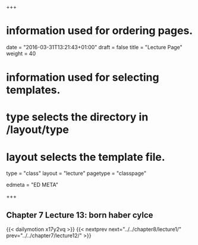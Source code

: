 +++
# information used for ordering pages.
date = "2016-03-31T13:21:43+01:00"
draft = false
title = "Lecture Page"
weight = 40

# information used for selecting templates.
# type selects the directory in /layout/type
# layout selects the template file.

type   = "class"
layout = "lecture"
pagetype = "classpage"





edmeta = "ED META"

+++
## Chapter 7 Lecture 13: born haber cylce
{{< dailymotion x17y2vq >}}
{{< nextprev next="../../chapter8/lecture1/"     prev="../../chapter7/lecture12/"  >}}

